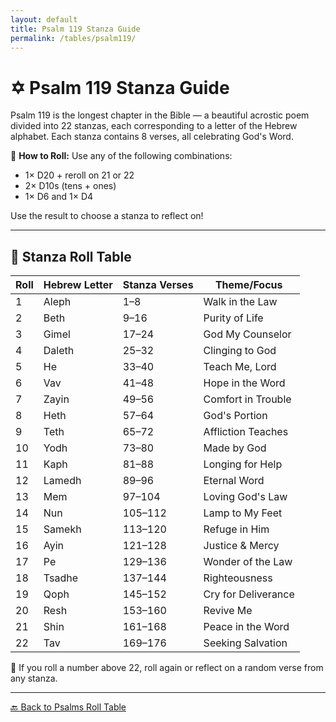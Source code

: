 ```yaml
---
layout: default
title: Psalm 119 Stanza Guide
permalink: /tables/psalm119/
---
```


# ✡️ Psalm 119 Stanza Guide

Psalm 119 is the longest chapter in the Bible — a beautiful acrostic poem divided into 22 stanzas, each corresponding to a letter of the Hebrew alphabet. Each stanza contains 8 verses, all celebrating God's Word.

🎲 **How to Roll:**
Use any of the following combinations:
- 1× D20 + reroll on 21 or 22
- 2× D10s (tens + ones)
- 1× D6 and 1× D4

Use the result to choose a stanza to reflect on!

---

## 🧮 Stanza Roll Table

| Roll | Hebrew Letter | Stanza Verses | Theme/Focus       |
|------|----------------|----------------|-------------------|
| 1    | Aleph          | 1–8            | Walk in the Law   |
| 2    | Beth           | 9–16           | Purity of Life    |
| 3    | Gimel          | 17–24          | God My Counselor  |
| 4    | Daleth         | 25–32          | Clinging to God   |
| 5    | He             | 33–40          | Teach Me, Lord    |
| 6    | Vav            | 41–48          | Hope in the Word  |
| 7    | Zayin          | 49–56          | Comfort in Trouble|
| 8    | Heth           | 57–64          | God's Portion     |
| 9    | Teth           | 65–72          | Affliction Teaches|
| 10   | Yodh           | 73–80          | Made by God       |
| 11   | Kaph           | 81–88          | Longing for Help  |
| 12   | Lamedh         | 89–96          | Eternal Word      |
| 13   | Mem            | 97–104         | Loving God's Law  |
| 14   | Nun            | 105–112        | Lamp to My Feet   |
| 15   | Samekh         | 113–120        | Refuge in Him     |
| 16   | Ayin           | 121–128        | Justice & Mercy   |
| 17   | Pe             | 129–136        | Wonder of the Law |
| 18   | Tsadhe         | 137–144        | Righteousness     |
| 19   | Qoph           | 145–152        | Cry for Deliverance|
| 20   | Resh           | 153–160        | Revive Me         |
| 21   | Shin           | 161–168        | Peace in the Word |
| 22   | Tav            | 169–176        | Seeking Salvation |

🔁 If you roll a number above 22, roll again or reflect on a random verse from any stanza.

---
[🔙 Back to Psalms Roll Table](/tables/psalms/)